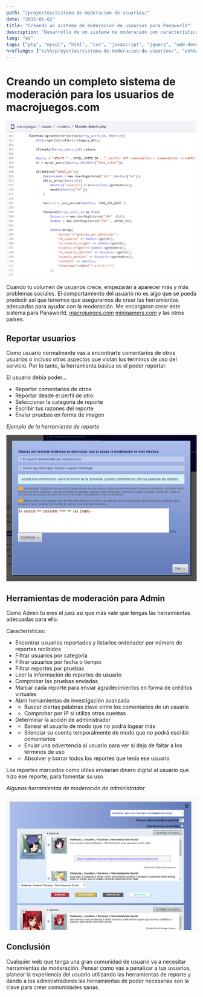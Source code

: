```yaml
---
path: "/proyectos/sistema-de-moderacion-de-usuarios/"
date: "2015-06-02"
title: "Creando un sistema de moderación de usuarios para Panaworld"
description: "Desarrollo de un sistema de moderación con características de gamificación para macrojuegos.com"
lang: "es"
tags: ["php", "mysql", "html", "css", "javascript", "jquery", "web-development", "private-project", "company:panaworld"]
hreflangs: ["es%%/proyectos/sistema-de-moderacion-de-usuarios/", "en%%/en/projects/community-moderation-system/"]
---
```

# Creando un completo sistema de moderación para los usuarios de macrojuegos.com

![Código de ejemplo moderación php](moderation-code-example.jpg)

Cuando tu volumen de usuarios crece, empezarán a aparecer más y más problemas sociales. El comportamiento del usuario no es algo que se pueda predecir así que tenemos que asegurarnos de crear las herramientas adecuadas para ayudar con la moderación. Me encargaron crear este sistema para Panaworld, [macrojuegos.com](http://www.macrojuegos.com) [minigamers.com](http://www.minigamers.com) y las otros países.

## Reportar usuarios

Como usuario normalmente vas a encontrarte comentarios de otros usuarios o incluso otros aspectos que violan los términos de uso del servicio. Por lo tanto, la herramienta básica es el poder reportar.

El usuario debía poder...

* Reportar comentarios de otros
* Reportar desde el perfil de otro
* Seleccionar la categoría de reporte
* Escribir tus razones del reporte
* Enviar pruebas en forma de imagen

*Ejemplo de la herramienta de reporte*

![Herramienta de reporte macrojuegos.com](report-form.jpg)

## Herramientas de moderación para Admin

Como Admin tu eres el juez así que más vale que tengas las herramientas adecuadas para ello.

Características:

* Encontrar usuarios reportados y listarlos ordenador por número de reportes recibidos
* Filtrar usuarios por categoría
* Filtrar usuarios por fecha o tiempo
* Filtrar reportes por pruebas
* Leer la información de reportes de usuario
* Comprobar las pruebas enviadas
* Marcar cada reporte para enviar agradecimientos en forma de créditos virtuales
* Abrir herramientas de investigación avanzada
* * Buscar ciertas palabras clave entre los comentarios de un usuario
* * Comprobar por IP si utiliza otras cuentas
* Determinar la acción de administrador
* * Banear el usuario de modo que no podrá logear más
* * Silenciar su cuenta temporalmente de modo que no podrá escribir comentarios
* * Enviar una advertencia al usuario para ver si deja de faltar a los términos de uso
* * Absolver y borrar todos los reportes que tenía ese usuario

Los reportes marcados como útiles enviarían dinero digital al usuario que hizo ese reporte, para fomentar su uso

*Algunas herramientas de moderación de administrador*

![Panel de moderación](moderation-panel.jpg)

## Conclusión

Cualquier web que tenga una gran comunidad de usuario va a necesitar herramientas de moderación. Pensar como vas a penalizar a tus usuarios, planear la experiencia del usuario utilizando las herramientas de reporte y dando a los administradores las herramientas de poder necesarias son la clave para crear comunidades sanas.
